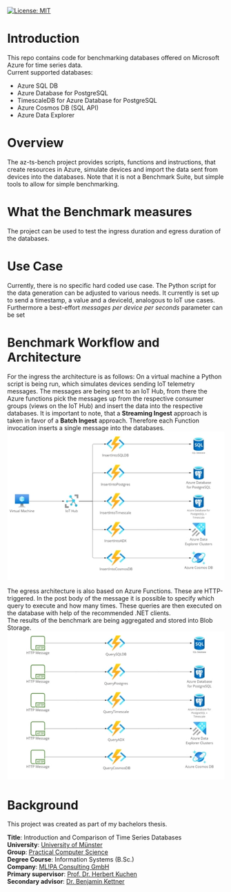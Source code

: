 [![License: MIT](https://img.shields.io/badge/License-MIT-yellow.svg)](https://opensource.org/licenses/MIT)


# Introduction
This repo contains code for benchmarking databases offered on Microsoft Azure for time series data.  
Current supported databases:
- Azure SQL DB
- Azure Database for PostgreSQL
- TimescaleDB for Azure Database for PostgreSQL
- Azure Cosmos DB (SQL API)
- Azure Data Explorer


# Overview
The az-ts-bench project provides scripts, functions and instructions, that create resources in Azure, simulate devices and import the data sent from devices into the databases. Note that it is not a Benchmark Suite, but simple tools to allow for simple benchmarking.

# What the Benchmark measures
The project can be used to test the ingress duration and egress duration of the databases. 

# Use Case
Currently, there is no specific hard coded use case. The Python script for the data generation can be adjusted to various needs. It currently is set up to send a timestamp, a value and a deviceId, analogous to IoT use cases.  
Furthermore a best-effort *messages per device per seconds* parameter can be set 

# Benchmark Workflow and Architecture
For the ingress the architecture is as follows: On a virtual machine a Python script is being run, which simulates devices sending IoT telemetry messages. The messages are being sent to an IoT Hub, from there the Azure functions pick the messages up from the respective consumer groups (views on the IoT Hub) and insert the data into the respective databases.
It is important to note, that a __Streaming Ingest__ approach is taken in favor of a __Batch Ingest__ approach. Therefore each Function invocation inserts a single message into the databases.  
![IngressArchitecture](./IngressArchitecture.jpg)
 

The egress architecture is also based on Azure Functions. These are HTTP-triggered. In the post body of the message it is possible to specify which query to execute and how many times. These queries are then executed on the database with help of the recommended .NET clients.  
The results of the benchmark are being aggregated and stored into Blob Storage.  
![EgressArchitecture](./EgressArchitecture.jpg)



# Background
This project was created as part of my bachelors thesis. 

__Title__: Introduction and Comparison of Time Series Databases  
__University__: [University of Münster](https://www.uni-muenster.de/en/)  
__Group__:  [Practical Computer Science](https://www.wi.uni-muenster.de/department/pi)  
__Degree Course__: Information Systems (B.Sc.)  
__Company__: [ML!PA Consulting GmbH](https://www.ml-pa.com/)  
__Primary supervisor__: [Prof. Dr. Herbert Kuchen](https://www.wi.uni-muenster.de/department/pi/people/herbert-kuchen)  
__Secondary advisor__: [Dr. Benjamin Kettner](https://github.com/benkettner)
